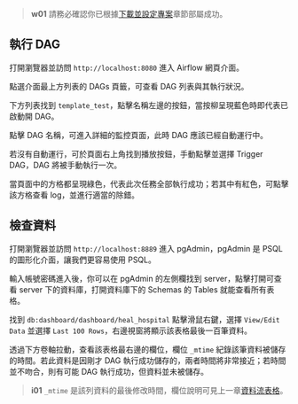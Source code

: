 

> **w01**
> 請務必確認你已根據[下載並設定專案](/data-end/project-setup)章節部屬成功。

## 執行 DAG

打開瀏覽器並訪問 `http://localhost:8080` 進入 Airflow 網頁介面。

點選介面最上方列表的 DAGs 頁籤，可查看 DAG 列表與其執行狀況。

下方列表找到 `template_test`，點擊名稱左邊的按鈕，當按柳呈現藍色時即代表已啟動開 DAG。

點擊 DAG 名稱，可進入詳細的監控頁面，此時 DAG 應該已經自動運行中。

若沒有自動運行，可於頁面右上角找到播放按鈕，手動點擊並選擇 Trigger DAG，DAG 將被手動執行一次。

當頁面中的方格都呈現綠色，代表此次任務全部執行成功；若其中有紅色，可點擊該方格查看 log，並進行適當的除錯。


## 檢查資料

打開瀏覽器並訪問 `http://localhost:8889` 進入 pgAdmin，pgAdmin 是 PSQL 的圖形化介面，讓我們更容易使用 PSQL。

輸入帳號密碼進入後，你可以在 pgAdmin 的左側欄找到 server，點擊打開可查看 server 下的資料庫，打開資料庫下的 Schemas 的 Tables 就能查看所有表格。

找到 `db:dashboard/dashboard/heal_hospital` 點擊滑鼠右鍵，選擇 `View/Edit Data` 並選擇 `Last 100 Rows`，右邊視窗將顯示該表格最後一百筆資料。

透過下方卷軸拉動，查看該表格最右邊的欄位，欄位 `_mtime` 紀錄該筆資料被儲存的時間。若此資料是因剛才 DAG 執行成功儲存的，兩者時間將非常接近；若時間並不吻合，則有可能 DAG 執行成功，但資料並未被儲存。

> **i01**
> `_mtime` 是該列資料的最後修改時間，欄位說明可見上一章[資料流表格](/data-end/dag-table)。
